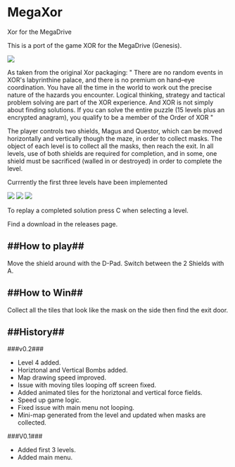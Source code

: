 # MegaXor
Xor for the MegaDrive

This is a port of the game XOR for the MegaDrive (Genesis).

![](https://www.dropbox.com/s/xhgy1d3bfkpoqmc/rom_009.png?raw=1)

As taken from the original Xor packaging:
"
There are no random events in XOR's labyrinthine palace, and there is no premium on hand–eye coordination. You have all the time in the world to work out the precise nature of the hazards you encounter. Logical thinking, strategy and tactical problem solving are part of the XOR experience. And XOR is not simply about finding solutions. If you can solve the entire puzzle (15 levels plus an encrypted anagram), you qualify to be a member of the Order of XOR
"

The player controls two shields, Magus and Questor, which can be moved horizontally and vertically though the maze, in order to collect masks. The object of each level is to collect all the masks, then reach the exit. In all levels, use of both shields are required for completion, and in some, one shield must be sacrificed (walled in or destroyed) in order to complete the level. 

Currrently the first three levels have been implemented

![](https://www.dropbox.com/s/tfj7yxnppl3ard2/rom_007.png?raw=1)
![](https://www.dropbox.com/s/cfbbm3qvjglg2ua/rom_008.png?raw=1)
![](https://www.dropbox.com/s/n8zfkb8hz4xci31/rom_010.png?raw=1)

To replay a completed solution press C when selecting a level.

Find a download in the releases page.




##How to play##
-----------
Move the shield around with the D-Pad.
Switch between the 2 Shields with A.


##How to Win##
----------
Collect all the tiles that look like the mask on the side then find the exit door.





##History##
-------

###v0.2###
* Level 4 added.
* Horiztonal and Vertical Bombs added.
* Map drawing speed improved.
* Issue with moving tiles looping off screen fixed.
* Added animated tiles for the horiztonal and vertical force fields.
* Speed up game logic.
* Fixed issue with main menu not looping.
* Mini-map generated from the level and updated when masks are collected.


###V0.1###
* Added first 3 levels.
* Added main menu.

